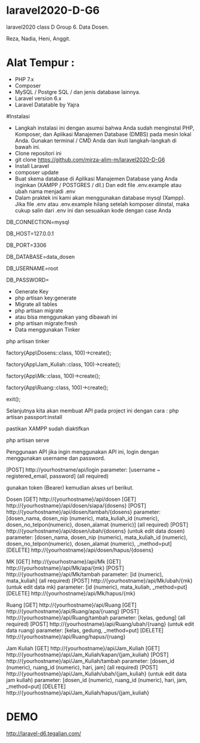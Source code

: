 # laravel2020-D-G6
laravel2020 class D Group 6. Data Dosen.

Reza, Nadia, Heni, Anggit.

# Alat Tempur :
- PHP 7.x
- Composer
- MySQL / Postgre SQL / dan jenis database lainnya.
- Laravel version 6.x
- Laravel Datatable by Yajra

#Instalasi
- Langkah instalasi ini dengan asumsi bahwa Anda sudah menginstal PHP, Komposer, dan Aplikasi Manajemen Database (DMBS) pada mesin lokal Anda. Gunakan terminal / CMD Anda dan ikuti langkah-langkah di bawah ini.
- Clone repositori ini
- git clone https://github.com/mirza-alim-m/laravel2020-D-G6
- Install Laravel
- composer update
- Buat skema database di Aplikasi Manajemen Database yang Anda inginkan (XAMPP / POSTGRES / dll.) Dan edit file .env.example atau ubah nama menjadi .env 
- Dalam praktek ini kami akan menggunakan database mysql (Xampp). Jika file .env atau .env.example hilang setelah komposer diinstal, maka cukup salin dari .env ini dan sesuaikan kode dengan case Anda

DB_CONNECTION=mysql

DB_HOST=127.0.0.1

DB_PORT=3306

DB_DATABASE=data_dosen

DB_USERNAME=root

DB_PASSWORD=

- Generate Key
- php artisan key:generate
- Migrate all tables
- php artisan migrate
- atau bisa menggunakan yang dibawah ini
- php artisan migrate:fresh
- Data menggunakan Tinker

php artisan tinker

factory(App\Dosens::class, 100)->create();

factory(App\Jam_Kuliah::class, 100)->create();

factory(App\Mk::class, 100)->create();

factory(App\Ruang::class, 100)->create();

exit();

Selanjutnya kita akan membuat API pada project ini dengan cara :
php artisan passport:install

pastikan XAMPP sudah diaktifkan

php artisan serve

Penggunaan API
jika ingin menggunakan API ini, login dengan menggunakan username dan password.

[POST] http://yourhostname/api/login
        parameter: [username ~ registered_email, password] (all required)


gunakan token (Bearer) kemudian akses url berikut.

Dosen
[GET] http://{yourhostname}/api/dosen
[GET] http://{yourhostname}/api/dosen/siapa/{dosens}
[POST] http://{yourhostname}/api/dosen/tambah/{dosens} 
        parameter: [dosen_nama, dosen_nip (numeric), mata_kuliah_id (numeric), dosen_no_telpon(numeric), dosen_alamat (numeric)] (all required)
[POST] http://{yourhostname}/api/dosen/ubah/{dosens} (untuk edit data dosen)
        parameter: [dosen_nama, dosen_nip (numeric), mata_kuliah_id (numeric), dosen_no_telpon(numeric), dosen_alamat (numeric), _method=put]
[DELETE] http://{yourhostname}/api/dosen/hapus/{dosens}

MK
[GET] http://{yourhostname}/api/Mk
[GET] http://{yourhostname}/api/Mk/apa/{mk}
[POST] http://{yourhostname}/api/Mk/tambah
        parameter: [id (numeric), mata_kuliah] (all required)
[POST] http://{yourhostname}/api/Mk/ubah/{mk} (untuk edit data mk)
        parameter: [id (numeric), mata_kuliah, _method=put]
[DELETE] http://{yourhostname}/api/Mk/hapus/{mk}

Ruang
[GET] http://{yourhostname}/api/Ruang
[GET] http://{yourhostname}/api/Ruang/apa/{ruang}
[POST] http://{yourhostname}/api/Ruang/tambah
        parameter: [kelas, gedung] (all required)
[POST] http://{yourhostname}/api/Ruang/ubah/{ruang} (untuk edit data ruang)
        parameter: [kelas, gedung, _method=put]
[DELETE] http://{yourhostname}/api/Ruang/hapus/{ruang}

Jam Kuliah
[GET] http://{yourhostname}/api/Jam_Kuliah
[GET] http://{yourhostname}/api/Jam_Kuliah/kapan/{jam_kuliah}
[POST] http://{yourhostname}/api/Jam_Kuliah/tambah
        parameter: [dosen_id (numeric), ruang_id (numeric), hari, jam] (all required)
[POST] http://{yourhostname}/api/Jam_Kuliah/ubah/{jam_kuliah} (untuk edit data jam kuliah)
        parameter: [dosen_id (numeric), ruang_id (numeric), hari, jam, _method=put]
[DELETE] http://{yourhostname}/api/Jam_Kuliah/hapus/{jam_kuliah}
# DEMO
http://laravel-d6.tegalian.com/
